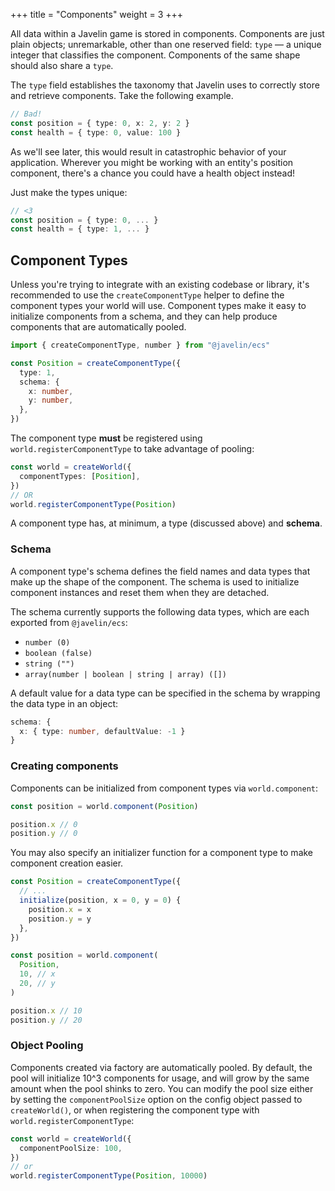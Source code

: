 +++
title = "Components"
weight = 3
+++

All data within a Javelin game is stored in components. Components are just plain objects; unremarkable, other than one reserved field: `type` — a unique integer that classifies the component. Components of the same shape should also share a `type`.

The `type` field establishes the taxonomy that Javelin uses to correctly store and retrieve components. Take the following example.

```typescript
// Bad!
const position = { type: 0, x: 2, y: 2 }
const health = { type: 0, value: 100 }
```

As we'll see later, this would result in catastrophic behavior of your application. Wherever you might be working with an entity's position component, there's a chance you could have a health object instead!

Just make the types unique:

```typescript
// <3
const position = { type: 0, ... }
const health = { type: 1, ... }
```

## Component Types

Unless you're trying to integrate with an existing codebase or library, it's recommended to use the `createComponentType` helper to define the component types your world will use. Component types make it easy to initialize components from a schema, and they can help produce components that are automatically pooled.

```typescript
import { createComponentType, number } from "@javelin/ecs"

const Position = createComponentType({
  type: 1,
  schema: {
    x: number,
    y: number,
  },
})
```

The component type **must** be registered using `world.registerComponentType` to take advantage of pooling:

```typescript
const world = createWorld({
  componentTypes: [Position],
})
// OR
world.registerComponentType(Position)
```

A component type has, at minimum, a type (discussed above) and **schema**.

### Schema

A component type's schema defines the field names and data types that make up the shape of the component. The schema is used to initialize component instances and reset them when they are detached.

The schema currently supports the following data types, which are each exported from `@javelin/ecs`:

- `number (0)`
- `boolean (false)`
- `string ("")`
- `array(number | boolean | string | array) ([])`

A default value for a data type can be specified in the schema by wrapping the data type in an object:

```typescript
schema: {
  x: { type: number, defaultValue: -1 }
}
```

### Creating components

Components can be initialized from component types via `world.component`:

```typescript
const position = world.component(Position)

position.x // 0
position.y // 0
```

You may also specify an initializer function for a component type to make component creation easier.

```typescript
const Position = createComponentType({
  // ...
  initialize(position, x = 0, y = 0) {
    position.x = x
    position.y = y
  },
})

const position = world.component(
  Position,
  10, // x
  20, // y
)

position.x // 10
position.y // 20
```

### Object Pooling

Components created via factory are automatically pooled. By default, the pool will initialize 10^3 components for usage, and will grow by the same amount when the pool shinks to zero. You can modify the pool size either by setting the `componentPoolSize` option on the config object passed to `createWorld()`, or when registering the component type with `world.registerComponentType`:

```typescript
const world = createWorld({
  componentPoolSize: 100,
})
// or
world.registerComponentType(Position, 10000)
```
